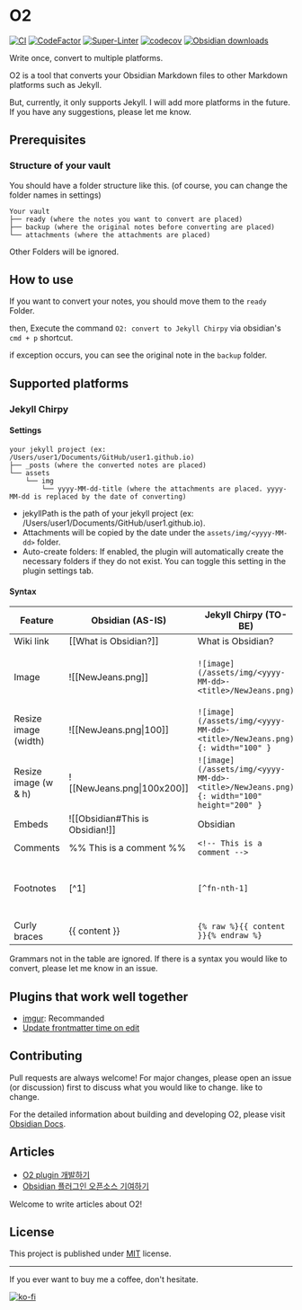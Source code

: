 # O2

[![CI](https://github.com/songkg7/o2/actions/workflows/ci.yml/badge.svg)](https://github.com/songkg7/o2/actions/workflows/node.js.yml)
[![CodeFactor](https://www.codefactor.io/repository/github/songkg7/o2/badge)](https://www.codefactor.io/repository/github/songkg7/o2)
[![Super-Linter](https://github.com/songkg7/o2/actions/workflows/linter.yml/badge.svg)](https://github.com/marketplace/actions/super-linter)
[![codecov](https://codecov.io/gh/songkg7/o2/branch/main/graph/badge.svg?token=AYQGNW0SWR)](https://codecov.io/gh/songkg7/o2)
[![Obsidian downloads](https://img.shields.io/badge/dynamic/json?logo=Obsidian&color=%238b6cef&label=downloads&query=o2.downloads&url=https://raw.githubusercontent.com/obsidianmd/obsidian-releases/master/community-plugin-stats.json)][community-plugin]

[community-plugin]: https://obsidian.md/plugins?id=o2

Write once, convert to multiple platforms.

O2 is a tool that converts your Obsidian Markdown files to other Markdown platforms such as Jekyll.

But, currently, it only supports Jekyll. I will add more platforms in the future.
If you have any suggestions, please let me know.

## Prerequisites

### Structure of your vault

You should have a folder structure like this. (of course, you can change the folder names in settings)

```text
Your vault
├── ready (where the notes you want to convert are placed)
├── backup (where the original notes before converting are placed)
└── attachments (where the attachments are placed)
```

Other Folders will be ignored.

## How to use

If you want to convert your notes, you should move them to the `ready` Folder.

then, Execute the command `O2: convert to Jekyll Chirpy` via obsidian's `cmd + p` shortcut.

if exception occurs, you can see the original note in the `backup` folder.

## Supported platforms

### Jekyll Chirpy

#### Settings

```text
your jekyll project (ex: /Users/user1/Documents/GitHub/user1.github.io)
├── _posts (where the converted notes are placed)
└── assets
    └── img
        └── yyyy-MM-dd-title (where the attachments are placed. yyyy-MM-dd is replaced by the date of converting)
```

- jekyllPath is the path of your jekyll project (ex: /Users/user1/Documents/GitHub/user1.github.io).
- Attachments will be copied by the date under the `assets/img/<yyyy-MM-dd>` folder.
- Auto-create folders: If enabled, the plugin will automatically create the necessary folders if they do not exist. You
  can toggle this setting in the plugin settings tab.

#### Syntax

| Feature              | Obsidian (AS-IS)                | Jekyll Chirpy (TO-BE)                                                                  | Description                                        |
|----------------------|---------------------------------|----------------------------------------------------------------------------------------|----------------------------------------------------|
| Wiki link            | [[What is Obsidian?]]           | What is Obsidian?                                                                      |                                                    |
| Image                | ![[NewJeans.png]]               | `![image](/assets/img/<yyyy-MM-dd>-<title>/NewJeans.png)`                              | `yyyy-MM-dd` is replaced by the date of converting |
| Resize image (width) | ![[NewJeans.png&#124;100]]      | `![image](/assets/img/<yyyy-MM-dd>-<title>/NewJeans.png){: width="100" }`              |                                                    |
| Resize image (w & h) | ![[NewJeans.png&#124;100x200]]  | `![image](/assets/img/<yyyy-MM-dd>-<title>/NewJeans.png){: width="100" height="200" }` |                                                    |
| Embeds               | ![[Obsidian#This is Obsidian!]] | Obsidian                                                                               |                                                    |
| Comments             | %% This is a comment %%         | `<!-- This is a comment -->`                                                           |                                                    |
| Footnotes            | [^1]                            | `[^fn-nth-1]`                                                                          | Currently, only supports the simple syntax         |
| Curly braces         | {{ content }}                   | `{% raw %}{{ content }}{% endraw %}`                                                   | Optional                                           |

Grammars not in the table are ignored. If there is a syntax you would like to convert, please let me know in an
issue.

## Plugins that work well together

- [imgur](https://github.com/gavvvr/obsidian-imgur-plugin): Recommanded
- [Update frontmatter time on edit](https://github.com/beaussan/update-time-on-edit-obsidian)

## Contributing

Pull requests are always welcome! For major changes, please open an issue (or discussion) first to discuss what you would like to change.
like to
change.

For the detailed information about building and developing O2,
please visit [Obsidian Docs](https://docs.obsidian.md/Plugins/Getting+started/Build+a+plugin).

## Articles

- [O2 plugin 개발하기](https://songkg7.github.io/posts/develop-obsidian-plugin/)
- [Obsidian 플러그인 오픈소스 기여하기](https://l2hyunn.github.io/posts/Obsidian-%ED%94%8C%EB%9F%AC%EA%B7%B8%EC%9D%B8-%EC%98%A4%ED%94%88%EC%86%8C%EC%8A%A4-%EA%B8%B0%EC%97%AC%ED%95%98%EA%B8%B0/)

Welcome to write articles about O2!

## License

This project is published under [MIT](https://choosealicense.com/licenses/mit/) license.

---

If you ever want to buy me a coffee, don't hesitate.

[![ko-fi](https://ko-fi.com/img/githubbutton_sm.svg)](https://ko-fi.com/V7V8KX38Q)

